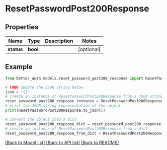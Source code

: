 # ResetPasswordPost200Response


## Properties

Name | Type | Description | Notes
------------ | ------------- | ------------- | -------------
**status** | **bool** |  | [optional] 

## Example

```python
from better_auth.models.reset_password_post200_response import ResetPasswordPost200Response

# TODO update the JSON string below
json = "{}"
# create an instance of ResetPasswordPost200Response from a JSON string
reset_password_post200_response_instance = ResetPasswordPost200Response.from_json(json)
# print the JSON string representation of the object
print(ResetPasswordPost200Response.to_json())

# convert the object into a dict
reset_password_post200_response_dict = reset_password_post200_response_instance.to_dict()
# create an instance of ResetPasswordPost200Response from a dict
reset_password_post200_response_from_dict = ResetPasswordPost200Response.from_dict(reset_password_post200_response_dict)
```
[[Back to Model list]](../README.md#documentation-for-models) [[Back to API list]](../README.md#documentation-for-api-endpoints) [[Back to README]](../README.md)


